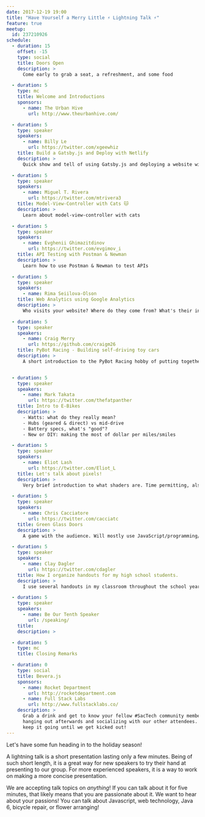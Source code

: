 ```yaml
---
date: 2017-12-19 19:00
title: "Have Yourself a Merry Little ⚡️ Lightning Talk ⚡️"
feature: true
meetup:
  id: 237210926
schedule:
  - duration: 15
    offset: -15
    type: social
    title: Doors Open
    description: >
      Come early to grab a seat, a refreshment, and some food

  - duration: 5
    type: mc
    title: Welcome and Introductions
    sponsors:
      - name: The Urban Hive
        url: http://www.theurbanhive.com/

  - duration: 5
    type: speaker
    speakers:
      - name: Billy Le
        url: https://twitter.com/xgeewhiz
    title: Build a Gatsby.js and Deploy with Netlify
    description: >
      Quick show and tell of using Gatsby.js and deploying a website with Netlify.

  - duration: 5
    type: speaker
    speakers:
      - name: Miguel T. Rivera
        url: https://twitter.com/mtrivera3
    title: Model-View-Controller with Cats 🐱
    description: >
      Learn about model-view-controller with cats

  - duration: 5
    type: speaker
    speakers:
      - name: Evghenii Ghimazitdinov
        url: https://twitter.com/evgimov_i
    title: API Testing with Postman & Newman
    description: >
      Learn how to use Postman & Newman to test APIs

  - duration: 5
    type: speaker
    speakers:
      - name: Rima Seiilova-Olson
    title: Web Analytics using Google Analytics
    description: >
      Who visits your website? Where do they come from? What's their intent? What do they do when they land on your website? Do they perform actions you want them to perform? How can you improve their experience? These questions and many more can be answered using data from Google Analytics.

  - duration: 5
    type: speaker
    speakers:
      - name: Craig Merry
        url: https://github.com/craigm26
    title: PyBot Racing - Building self-driving toy cars
    description: >
      A short introduction to the PyBot Racing hobby of putting together RC cars with self-driving features. 1. What is PyBot Racing? 2. How is a typical car put together? 3. How is the model trained? 4. How is the car "re-programmed" to drive better? 5. Racing Day in Oakland.


  - duration: 5
    type: speaker
    speakers:
      - name: Mark Takata
        url: https://twitter.com/thefatpanther
    title: Intro to E-Bikes
    description: >
      - Watts: what do they really mean?
      - Hubs (geared & direct) vs mid-drive
      - Battery specs, what's "good"?
      - New or DIY: making the most of dollar per miles/smiles

  - duration: 5
    type: speaker
    speakers:
      - name: Eliot Lash
        url: https://twitter.com/Eliot_L
    title: Let's talk about pixels!
    description: >
      Very brief introduction to what shaders are. Time permitting, also a quick walkthrough of a simple video generator and video filter using GLSL/ISF

  - duration: 5
    type: speaker
    speakers:
      - name: Chris Cacciatore
        url: https://twitter.com/cacciatc
    title: Green Glass Doors
    description: >
      A game with the audience. Will mostly use JavaScript/programming/computer-themed clues.

  - duration: 5
    type: speaker
    speakers:
      - name: Clay Dagler
        url: https://twitter.com/cdagler
    title: How I organize handouts for my high school students.
    description: >
      I use several handouts in my classroom throughout the school year and need a way to organize them on my website. I decided to use the bootstrap drop-down menu which led to more nested lists than I wanted to deal with. Because of this, I decided to write a small program to help me out.

  - duration: 5
    type: speaker
    speakers:
      - name: Be Our Tenth Speaker
        url: /speaking/
    title:
    description: >

  - duration: 5
    type: mc
    title: Closing Remarks

  - duration: 0
    type: social
    title: Bevera.js
    sponsors:
      - name: Rocket Department
        url: http://rocketdepartment.com
      - name: Full Stack Labs
        url: http://www.fullstacklabs.co/
    description: >
      Grab a drink and get to know your fellow #SacTech community members by
      hanging out afterwards and socializing with our other attendees. We'll
      keep it going until we get kicked out!
---
```


Let's have some fun heading in to the holiday season!

A lightning talk is a short presentation lasting only a few minutes. Being of such short length, it is a great way for new speakers to try their hand at presenting to our group. For more experienced speakers, it is a way to work on making a more concise presentation.

We are accepting talk topics on _anything_! If you can talk about it for five minutes, that likely means that you are passionate about it. We want to hear about your passions! You can talk about Javascript, web technology, Java 6, bicycle repair, or flower arranging!
